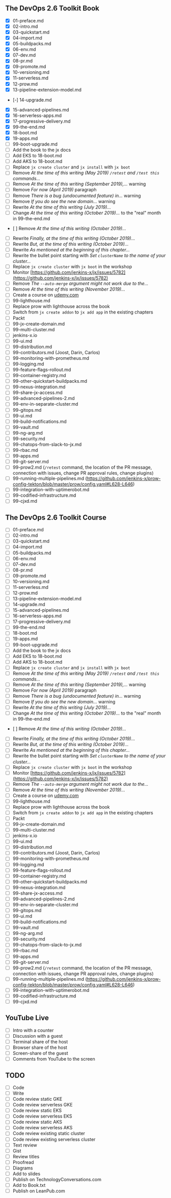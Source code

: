 ## The DevOps 2.6 Toolkit Book

- [X] 01-preface.md
- [X] 02-intro.md
- [X] 03-quickstart.md
- [X] 04-import.md
- [X] 05-buildpacks.md
- [X] 06-env.md
- [X] 07-dev.md
- [X] 08-pr.md
- [X] 09-promote.md
- [X] 10-versioning.md
- [X] 11-serverless.md
- [X] 12-prow.md
- [X] 13-pipeline-extension-model.md
- [-] 14-upgrade.md
- [X] 15-advanced-pipelines.md
- [X] 16-serverless-apps.md
- [X] 17-progressive-delivery.md
- [X] 99-the-end.md
- [X] 18-boot.md
- [X] 19-apps.md
- [ ] 99-boot-upgrade.md
- [ ] Add the book to the jx docs
- [ ] Add EKS to 18-boot.md
- [ ] Add AKS to 18-boot.md
- [ ] Replace `jx create cluster` and `jx install` with `jx boot`
- [ ] Remove *At the time of this writing (May 2019) `/retest` and `/test this` commands...*
- [ ] Remove *At the time of this writing (September 2019),...* warning
- [ ] Remove *For now (April 2019)* paragraph
- [ ] Remove *There is a bug (undocumented feature) in...* warning
- [ ] Remove *If you do see the new domain...* warning
- [ ] Rewrite *At the time of this writing (July 2019)...*
- [ ] Change *At the time of this writing (October 2019)...* to the "real" month in 99-the-end.md
- [ ] Remove *At the time of this writing (October 2019)...*
- [ ] Rewrite *Finally, at the time of this writing (October 2019)...*
- [ ] Rewrite *But, at the time of this writing (October 2019)...*
- [ ] Rewrite *As mentioned at the beginning of this chapter...*
- [ ] Rewrite the bullet point starting with *Set `clusterName` to the name of your cluster...*
- [ ] Replace `jx create cluster` with `jx boot` in the workshop
- [ ] Monitor [https://github.com/jenkins-x/jx/issues/5782](https://github.com/jenkins-x/jx/issues/5782)
- [ ] Remove *The `--auto-merge` argument might not work due to the...*
- [ ] Remove *At the time of this writing (November 2019)...*
- [ ] Create a course on [udemy.com](https://www.udemy.com/)
- [ ] 99-lighthouse.md
- [ ] Replace prow with lighthouse across the book
- [ ] Switch from `jx create addon` to `jx add app` in the existing chapters
- [ ] Packt
- [ ] 99-jx-create-domain.md
- [ ] 99-multi-cluster.md
- [ ] jenkins-x.io
- [ ] 99-ui.md
- [ ] 99-distribution.md
- [ ] 99-contributors.md (Joost, Darin, Carlos)
- [ ] 99-monitoring-with-prometheus.md
- [ ] 99-logging.md
- [ ] 99-feature-flags-rollout.md
- [ ] 99-container-registry.md
- [ ] 99-other-quickstart-buildpacks.md
- [ ] 99-nexus-integration.md
- [ ] 99-share-jx-access.md
- [ ] 99-advanced-pipelines-2.md
- [ ] 99-env-in-separate-cluster.md
- [ ] 99-gitops.md
- [ ] 99-ui.md
- [ ] 99-build-notifications.md
- [ ] 99-vault.md
- [ ] 99-ng-arg.md
- [ ] 99-security.md
- [ ] 99-chatops-from-slack-to-jx.md
- [ ] 99-rbac.md
- [ ] 99-apps.md
- [ ] 99-git-server.md
- [ ] 99-prow2.md (`/retest` command, the location of the PR message, connection with issues, change PR approval rules, change plugins)
- [ ] 99-running-multiple-pipelines.md (https://github.com/jenkins-x/prow-config-tekton/blob/master/prow/config.yaml#L628-L646)
- [ ] 99-integration-with-uptimerobot.md
- [ ] 99-codified-infrastructure.md
- [ ] 99-cjxd.md

## The DevOps 2.6 Toolkit Course

- [ ] 01-preface.md
- [ ] 02-intro.md
- [ ] 03-quickstart.md
- [ ] 04-import.md
- [ ] 05-buildpacks.md
- [ ] 06-env.md
- [ ] 07-dev.md
- [ ] 08-pr.md
- [ ] 09-promote.md
- [ ] 10-versioning.md
- [ ] 11-serverless.md
- [ ] 12-prow.md
- [ ] 13-pipeline-extension-model.md
- [ ] 14-upgrade.md
- [ ] 15-advanced-pipelines.md
- [ ] 16-serverless-apps.md
- [ ] 17-progressive-delivery.md
- [ ] 99-the-end.md
- [ ] 18-boot.md
- [ ] 19-apps.md
- [ ] 99-boot-upgrade.md
- [ ] Add the book to the jx docs
- [ ] Add EKS to 18-boot.md
- [ ] Add AKS to 18-boot.md
- [ ] Replace `jx create cluster` and `jx install` with `jx boot`
- [ ] Remove *At the time of this writing (May 2019) `/retest` and `/test this` commands...*
- [ ] Remove *At the time of this writing (September 2019),...* warning
- [ ] Remove *For now (April 2019)* paragraph
- [ ] Remove *There is a bug (undocumented feature) in...* warning
- [ ] Remove *If you do see the new domain...* warning
- [ ] Rewrite *At the time of this writing (July 2019)...*
- [ ] Change *At the time of this writing (October 2019)...* to the "real" month in 99-the-end.md
- [ ] Remove *At the time of this writing (October 2019)...*
- [ ] Rewrite *Finally, at the time of this writing (October 2019)...*
- [ ] Rewrite *But, at the time of this writing (October 2019)...*
- [ ] Rewrite *As mentioned at the beginning of this chapter...*
- [ ] Rewrite the bullet point starting with *Set `clusterName` to the name of your cluster...*
- [ ] Replace `jx create cluster` with `jx boot` in the workshop
- [ ] Monitor [https://github.com/jenkins-x/jx/issues/5782](https://github.com/jenkins-x/jx/issues/5782)
- [ ] Remove *The `--auto-merge` argument might not work due to the...*
- [ ] Remove *At the time of this writing (November 2019)...*
- [ ] Create a course on [udemy.com](https://www.udemy.com/)
- [ ] 99-lighthouse.md
- [ ] Replace prow with lighthouse across the book
- [ ] Switch from `jx create addon` to `jx add app` in the existing chapters
- [ ] Packt
- [ ] 99-jx-create-domain.md
- [ ] 99-multi-cluster.md
- [ ] jenkins-x.io
- [ ] 99-ui.md
- [ ] 99-distribution.md
- [ ] 99-contributors.md (Joost, Darin, Carlos)
- [ ] 99-monitoring-with-prometheus.md
- [ ] 99-logging.md
- [ ] 99-feature-flags-rollout.md
- [ ] 99-container-registry.md
- [ ] 99-other-quickstart-buildpacks.md
- [ ] 99-nexus-integration.md
- [ ] 99-share-jx-access.md
- [ ] 99-advanced-pipelines-2.md
- [ ] 99-env-in-separate-cluster.md
- [ ] 99-gitops.md
- [ ] 99-ui.md
- [ ] 99-build-notifications.md
- [ ] 99-vault.md
- [ ] 99-ng-arg.md
- [ ] 99-security.md
- [ ] 99-chatops-from-slack-to-jx.md
- [ ] 99-rbac.md
- [ ] 99-apps.md
- [ ] 99-git-server.md
- [ ] 99-prow2.md (`/retest` command, the location of the PR message, connection with issues, change PR approval rules, change plugins)
- [ ] 99-running-multiple-pipelines.md (https://github.com/jenkins-x/prow-config-tekton/blob/master/prow/config.yaml#L628-L646)
- [ ] 99-integration-with-uptimerobot.md
- [ ] 99-codified-infrastructure.md
- [ ] 99-cjxd.md

## YouTube Live

- [ ] Intro with a counter
- [ ] Discussion with a guest
- [ ] Terminal share of the host
- [ ] Browser share of the host
- [ ] Screen-share of the guest
- [ ] Comments from YouTube to the screen

## TODO

- [ ] Code
- [ ] Write
- [ ] Code review static GKE
- [ ] Code review serverless GKE
- [ ] Code review static EKS
- [ ] Code review serverless EKS
- [ ] Code review static AKS
- [ ] Code review serverless AKS
- [ ] Code review existing static cluster
- [ ] Code review existing serverless cluster
- [ ] Text review
- [ ] Gist
- [ ] Review titles
- [ ] Proofread
- [ ] Diagrams
- [ ] Add to slides
- [ ] Publish on TechnologyConversations.com
- [ ] Add to Book.txt
- [ ] Publish on LeanPub.com 
